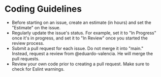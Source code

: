 # Coding Guidelines

- Before starting on an issue, create an estimate (in hours) and set the "Estimate" on the issue.
- Regularly update the issue's status. For example, set it to "In Progress" once it's in progress, and set it to "In Review" once you started the review process.
- Submit a pull request for each issue. Do not merge it into "main." Instead, request a review from @eduardo-valencia. He will merge the pull requests.
- Review your own code prior to creating a pull request. Make sure to check for Eslint warnings.
